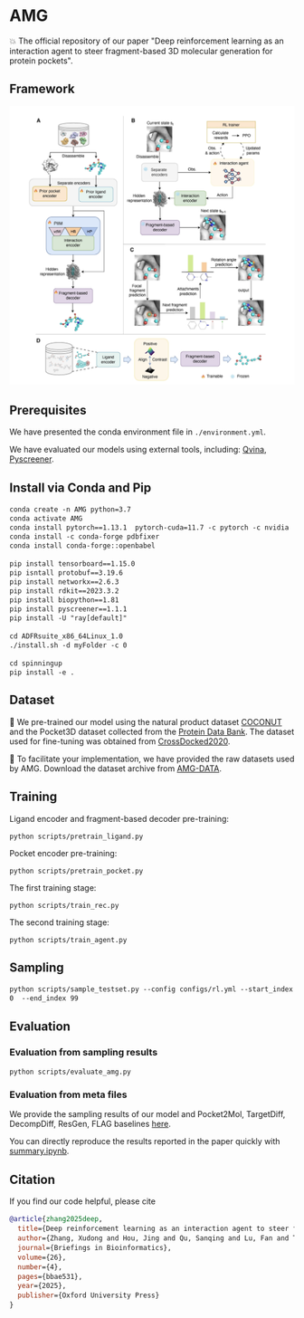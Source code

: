 # AMG
:boom: The official repository of our paper "Deep reinforcement learning as an interaction agent to steer fragment-based 3D molecular generation for protein pockets". 


## Framework
<p align="center">
  <img width="700" src="assets/overview.png" /> 
</p>

## Prerequisites
We have presented the conda environment file in `./environment.yml`.

We have evaluated our models using external tools, including: [Qvina](https://qvina.github.io/), [Pyscreener](https://github.com/coleygroup/pyscreener).

## Install via Conda and Pip
```
conda create -n AMG python=3.7
conda activate AMG
conda install pytorch==1.13.1  pytorch-cuda=11.7 -c pytorch -c nvidia
conda install -c conda-forge pdbfixer
conda install conda-forge::openbabel

pip install tensorboard==1.15.0
pip isntall protobuf==3.19.6
pip install networkx==2.6.3
pip install rdkit==2023.3.2
pip install biopython==1.81
pip install pyscreener==1.1.1
pip install -U "ray[default]"

cd ADFRsuite_x86_64Linux_1.0
./install.sh -d myFolder -c 0

cd spinningup
pip install -e .
```


## Dataset
:star2: We pre-trained our model using the natural product dataset [COCONUT](https://coconut.naturalproducts.net) and the Pocket3D dataset collected from the [Protein Data Bank](https://www.rcsb.org/). The dataset used for fine-tuning was obtained from [CrossDocked2020](https://bits.csb.pitt.edu/files/crossdock2020/).

 :star2: To facilitate your implementation, we have provided the raw datasets used by AMG. Download the dataset archive from [AMG-DATA](https://drive.google.com/drive/folders/1YmqKfIDiDWkRVJGGcoPtCVPwhMPSHi2E).

## Training
Ligand encoder and fragment-based decoder pre-training:
```
python scripts/pretrain_ligand.py  
```

Pocket encoder pre-training:
```
python scripts/pretrain_pocket.py
```

The first training stage:
```
python scripts/train_rec.py
```

The second training stage:
```
python scripts/train_agent.py
```

## Sampling
```
python scripts/sample_testset.py --config configs/rl.yml --start_index 0  --end_index 99 
```

## Evaluation
### Evaluation from sampling results
```
python scripts/evaluate_amg.py
```

### Evaluation from meta files
We provide the sampling results of our model and Pocket2Mol, TargetDiff, DecompDiff, ResGen, FLAG baselines [here](https://drive.google.com/drive/folders/1Gk4WFUiIQsp2UKT9dMI4OVljbIzzDZJs).

You can directly reproduce the results reported in the paper quickly with [summary.ipynb](https://github.com/ispc-lab/AMG/blob/main/notebooks/summary.ipynb).



## Citation
If you find our code helpful, please cite 

```bibtex
@article{zhang2025deep,
  title={Deep reinforcement learning as an interaction agent to steer fragment-based 3D molecular generation for protein pockets},
  author={Zhang, Xudong and Hou, Jing and Qu, Sanqing and Lu, Fan and Tian, Zhixin and Knoll, Alois and Chen, Guang and Gao, Shaorong and Zhang, Yanping},
  journal={Briefings in Bioinformatics},
  volume={26},
  number={4},
  pages={bbae531},
  year={2025},
  publisher={Oxford University Press}
}

```
